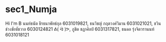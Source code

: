 # sec1_Numja
Hi I'm B
นนท์ธนัต ธีรธนาพัทธ์กุล 6031019821, 
ธนวิชญ์ กฤตวงศ์วิมาน 6031021021, 
ชวิน ช่วงชัยชัชวาล 6030124821 ᕕ( ᐛ )ᕗ, 
ภูชิต ชฎาศิลป์ 6031317821, 
ธนดล รุ่งจิตวรานนท์	6031018121
